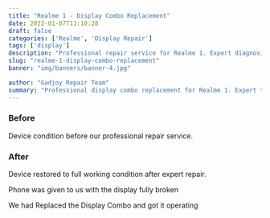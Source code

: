 ```yaml
---
title: "Realme 1 - Display Combo Replacement"
date: 2022-01-07T11:10:28
draft: false
categories: ['Realme', 'Display Repair']
tags: ['display']
description: "Professional repair service for Realme 1. Expert diagnosis and quality repairs in Bangalore."
slug: "realme-1-display-combo-replacement"
banner: "img/banners/banner-4.jpg"

author: "Gadjoy Repair Team"
summary: "Professional display combo replacement for Realme 1. Expert technicians, quality parts, warranty included."
---
```


### Before

Device condition before our professional repair service.

### After

Device restored to full working condition after expert repair.

Phone was given to us with the display fully broken

We had Replaced the Display Combo and got it operating